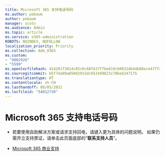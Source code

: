 ```yaml
---
title: Microsoft 365 支持电话号码
ms.author: pebaum
author: pebaum
manager: scotv
ms.audience: Admin
ms.topic: article
ms.service: o365-administration
ROBOTS: NOINDEX, NOFOLLOW
localization_priority: Priority
ms.collection: Adm_O365
ms.custom:
- "9002926"
- "5599"
ms.openlocfilehash: 414201f3014c85c0c68f437ffbe819cb0032db44b88ece47ffabfcaf65f8d577
ms.sourcegitcommit: b5f7da89a650d2915dc652449623c78be6247175
ms.translationtype: HT
ms.contentlocale: zh-CN
ms.lasthandoff: 08/05/2021
ms.locfileid: "54012730"
---
```

# <a name="microsoft-365-support-phone-number"></a>Microsoft 365 支持电话号码

- 若要使用自助解决方案或请求支持回电，请键入更为具体的问题说明。  如果仍需开立支持票证，请单击此页面底部的“**联系支持人员**”。

- [Microsoft 365 商业支持](https://go.microsoft.com/fwlink/p/?linkid=518322)
